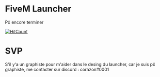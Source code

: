 # FiveM Launcher
Pô encore terminer 

[![HitCount](http://hits.dwyl.com/corazon2/FiveM-Launcher.svg)](http://hits.dwyl.com/corazon2/FiveM-Launcher)

# SVP
S'il y'a un graphiste pour m'aider dans le desing du launcher, car je suis pô graphiste, me contacter sur discord : corazon#0001
